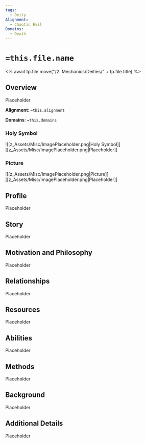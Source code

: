 ```yaml
---
tags:
  - Deity
Alignment:
  - Chaotic Evil
Domains:
  - Death
---
```

# `=this.file.name`
<% await tp.file.move("/2. Mechanics/Deities/" + tp.file.title) %>
## Overview
Placeholder

**Alignment**: `=this.alignment`

**Domains**: `=this.domains`

### Holy Symbol
![[z_Assets/Misc/ImagePlaceholder.png|Holy Symbol]]
[[z_Assets/Misc/ImagePlaceholder.png|Placeholder]]

### Picture
![[z_Assets/Misc/ImagePlaceholder.png|Picture]]
[[z_Assets/Misc/ImagePlaceholder.png|Placeholder]]

## Profile

Placeholder

## Story
Placeholder

## Motivation and Philosophy
Placeholder

## Relationships
Placeholder

## Resources
Placeholder

## Abilities
Placeholder

## Methods
Placeholder

## Background
Placeholder

## Additional Details
Placeholder

